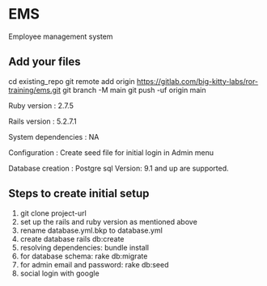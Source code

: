 # EMS

Employee management system

## Add your files

cd existing_repo
git remote add origin https://gitlab.com/big-kitty-labs/ror-training/ems.git
git branch -M main
git push -uf origin main

Ruby version : 2.7.5

Rails version : 5.2.7.1

System dependencies : NA

Configuration : Create seed file for initial login in Admin menu

Database creation : Postgre sql
Version: 9.1 and up are supported.

## Steps to create initial setup

1. git clone project-url
2. set up the rails and ruby version as mentioned above
3. rename database.yml.bkp to database.yml
4. create database
   rails db:create
5. resolving dependencies: bundle install
6. for database schema: rake db:migrate
7. for admin email and password: rake db:seed
8. social login with google
